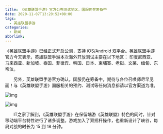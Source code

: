 ```yaml
---
title: 《英雄联盟手游》官方公布测试地区，国服仍在筹备中
date: 2020-11-07T13:20:52+08:00
tags:
  - 英雄联盟手游
categories:
  - 新闻
abbrlink:
---
```


《英雄联盟手游》已经正式开启公测，支持 iOS/Android 双平台。英雄联盟手游官方今天表示，英雄联盟手游本次海外开放测试主要在以下地区：  印度尼西亚、马来西亚、新加坡、泰国、菲律宾、韩国、日本、柬埔寨、老挝、文莱、缅甸、东帝汶。

　　另外，英雄联盟手游官方确认，国服仍在筹备中，期待与各位召唤师尽早见面！与《英雄联盟手游》国服相关的预约、测试等任何消息都请以官方渠道为准。

![img](https://cdn.jsdelivr.net/gh/yakeing/Documentation@main/Hexo/images/99dd-kcaeqzx7669898.jpg)

![img](https://cdn.jsdelivr.net/gh/yakeing/Documentation@main/Hexo/images/e37f-kcaeqzx7669896.jpg)

　　IT之家了解到，《英雄联盟手游》在保留端游《英雄联盟》特色的同时，针对移动端平台特性进行了诸多调整。游戏加入了双摇杆操作，也重新设计了峡谷，每局对战的时长为 15 到 18 分钟。